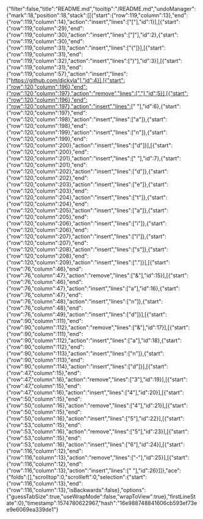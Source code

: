 {"filter":false,"title":"README.md","tooltip":"/README.md","undoManager":{"mark":18,"position":18,"stack":[[{"start":{"row":119,"column":13},"end":{"row":119,"column":14},"action":"insert","lines":["["],"id":1}],[{"start":{"row":119,"column":29},"end":{"row":119,"column":30},"action":"insert","lines":["]"],"id":2},{"start":{"row":119,"column":30},"end":{"row":119,"column":31},"action":"insert","lines":["("]}],[{"start":{"row":119,"column":31},"end":{"row":119,"column":32},"action":"insert","lines":[")"],"id":3}],[{"start":{"row":119,"column":31},"end":{"row":119,"column":57},"action":"insert","lines":["https://github.com/dickvla"],"id":4}],[{"start":{"row":120,"column":196},"end":{"row":120,"column":197},"action":"remove","lines":["."],"id":5}],[{"start":{"row":120,"column":196},"end":{"row":120,"column":197},"action":"insert","lines":[" "],"id":6},{"start":{"row":120,"column":197},"end":{"row":120,"column":198},"action":"insert","lines":["a"]},{"start":{"row":120,"column":198},"end":{"row":120,"column":199},"action":"insert","lines":["n"]},{"start":{"row":120,"column":199},"end":{"row":120,"column":200},"action":"insert","lines":["d"]}],[{"start":{"row":120,"column":200},"end":{"row":120,"column":201},"action":"insert","lines":[" "],"id":7},{"start":{"row":120,"column":201},"end":{"row":120,"column":202},"action":"insert","lines":["d"]},{"start":{"row":120,"column":202},"end":{"row":120,"column":203},"action":"insert","lines":["e"]},{"start":{"row":120,"column":203},"end":{"row":120,"column":204},"action":"insert","lines":["t"]},{"start":{"row":120,"column":204},"end":{"row":120,"column":205},"action":"insert","lines":["a"]},{"start":{"row":120,"column":205},"end":{"row":120,"column":206},"action":"insert","lines":["i"]},{"start":{"row":120,"column":206},"end":{"row":120,"column":207},"action":"insert","lines":["l"]},{"start":{"row":120,"column":207},"end":{"row":120,"column":208},"action":"insert","lines":["s"]},{"start":{"row":120,"column":208},"end":{"row":120,"column":209},"action":"insert","lines":["."]}],[{"start":{"row":76,"column":46},"end":{"row":76,"column":47},"action":"remove","lines":["&"],"id":15}],[{"start":{"row":76,"column":46},"end":{"row":76,"column":47},"action":"insert","lines":["a"],"id":16},{"start":{"row":76,"column":47},"end":{"row":76,"column":48},"action":"insert","lines":["n"]},{"start":{"row":76,"column":48},"end":{"row":76,"column":49},"action":"insert","lines":["d"]}],[{"start":{"row":90,"column":111},"end":{"row":90,"column":112},"action":"remove","lines":["&"],"id":17}],[{"start":{"row":90,"column":111},"end":{"row":90,"column":112},"action":"insert","lines":["a"],"id":18},{"start":{"row":90,"column":112},"end":{"row":90,"column":113},"action":"insert","lines":["n"]},{"start":{"row":90,"column":113},"end":{"row":90,"column":114},"action":"insert","lines":["d"]}],[{"start":{"row":47,"column":15},"end":{"row":47,"column":16},"action":"remove","lines":["3"],"id":19}],[{"start":{"row":47,"column":15},"end":{"row":47,"column":16},"action":"insert","lines":["4"],"id":20}],[{"start":{"row":50,"column":15},"end":{"row":50,"column":16},"action":"remove","lines":["4"],"id":21}],[{"start":{"row":50,"column":15},"end":{"row":50,"column":16},"action":"insert","lines":["5"],"id":22}],[{"start":{"row":53,"column":15},"end":{"row":53,"column":16},"action":"remove","lines":["5"],"id":23}],[{"start":{"row":53,"column":15},"end":{"row":53,"column":16},"action":"insert","lines":["6"],"id":24}],[{"start":{"row":116,"column":12},"end":{"row":116,"column":13},"action":"remove","lines":["-"],"id":25}],[{"start":{"row":116,"column":12},"end":{"row":116,"column":13},"action":"insert","lines":[" "],"id":26}]]},"ace":{"folds":[],"scrolltop":0,"scrollleft":0,"selection":{"start":{"row":116,"column":13},"end":{"row":116,"column":13},"isBackwards":false},"options":{"guessTabSize":true,"useWrapMode":false,"wrapToView":true},"firstLineState":0},"timestamp":1574780622967,"hash":"16e988748841606cb593ef73ee9e6069ea339de1"}